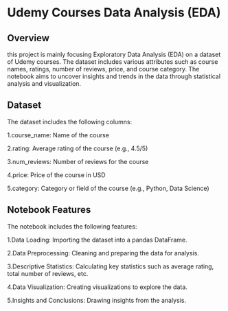 # Udemy Courses Data Analysis (EDA)
## Overview
this project is mainly focusing  Exploratory Data Analysis (EDA) on a dataset of Udemy courses. The dataset includes various attributes such as course names, ratings, number of reviews, price, and course category. The notebook aims to uncover insights and trends in the data through statistical analysis and visualization.

## Dataset
The dataset includes the following columns:

1.course_name: Name of the course

2.rating: Average rating of the course (e.g., 4.5/5)

3.num_reviews: Number of reviews for the course

4.price: Price of the course in USD

5.category: Category or field of the course (e.g., Python, Data Science)

## Notebook Features

The notebook includes the following features:

1.Data Loading: Importing the dataset into a pandas DataFrame.

2.Data Preprocessing: Cleaning and preparing the data for analysis.

3.Descriptive Statistics: Calculating key statistics such as average rating, total number of reviews, etc.

4.Data Visualization: Creating visualizations to explore the data.

5.Insights and Conclusions: Drawing insights from the analysis.
